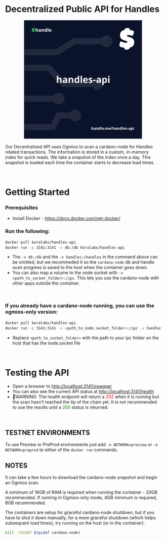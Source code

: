 # Decentralized Public API for Handles

<p align="center">
  <img src="./docs/handles-api.jpeg" />
</p>

Our Decentralized API uses Ogmios to scan a cardano-node for Handles related transactions. The information is stored in a custom, in-memory index for quick reads. We take a snapshot of the index once a day. This snapshot is loaded each time the container starts to decrease load times.

&nbsp;


# Getting Started

### Prerequisites
- Install Docker - https://docs.docker.com/get-docker/


### Run the following:
```sh
docker pull koralabs/handles-api
docker run -p 3141:3141 -v db:/db koralabs/handles-api
```
- The `-v db:/db` and the `-v handles:/handles` in the command above can be omitted, but we recommeded it so the `cardano-node` db and handle scan progress is saved to the host when the container goes down.
- You can also map a volume to the node socket with `-v <path_to_socket_folder>:/ipc`. This lets you use the cardano-node with other apps outside the container.

&nbsp;

### If you already have a cardano-node running, you can use the ogmios-only version: 
```sh
docker pull koralabs/handles-api
docker run -p 3141:3141 -v <path_to_node.socket_folder>:/ipc -v handles:/handles -e MODE=ogmios koralabs/handles-api:latest
```

- Replace `<path_to_socket_folder>` with the path to your ipc folder on the host that has the node.socket file

&nbsp;

# Testing the API 
- Open a browser to [http://localhost:3141/swagger](http://localhost:3141/swagger)
- You can also see the current API status at [http://localhost:3141/health](http://localhost:3141/health)
- 🚩WARNING: The health endpoint will return a <span style="color:red">202</span> when it is running but the scan hasn't reached the tip of the chain yet. It is not recommended to use the results until a <span style="color:green">200</span> status is returned.

&nbsp;

## TESTNET ENVIRONMENTS
To use Preview or PreProd environments just add `-e NETWORK=preview` or `-e NETWORK=preprod` to either of the `docker run` commands.


## NOTES

It can take a few hours to download the cardano-node snapshot and begin an Ogmios scan.

A minimum of 16GB of RAM is required when running the container - 20GB recommended. If running in Ogmios-only mode, 4GB minimum is required, 8GB recommended.

The containers are setup for graceful cardano-node shutdown, but if you have to shut it down manually, for a more graceful shutdown (which helps subsequent load times), try running on the host (or in the container):
```sh
kill -SIGINT $(pidof cardano-node) 
```